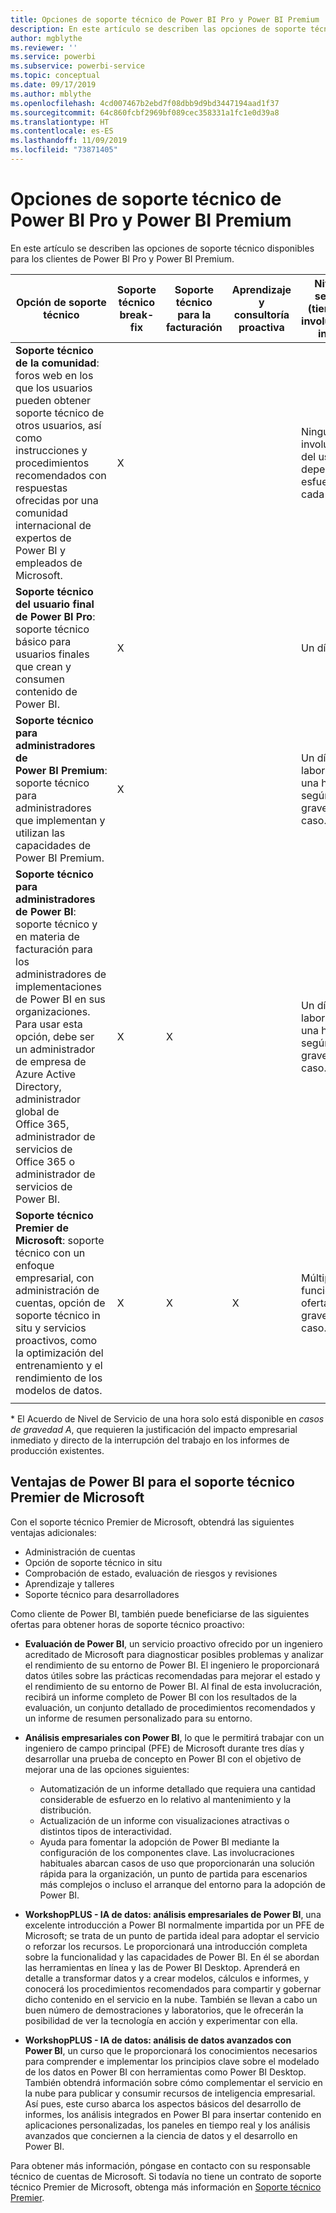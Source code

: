```yaml
---
title: Opciones de soporte técnico de Power BI Pro y Power BI Premium
description: En este artículo se describen las opciones de soporte técnico disponibles para los clientes de Power BI Pro y Power BI Premium.
author: mgblythe
ms.reviewer: ''
ms.service: powerbi
ms.subservice: powerbi-service
ms.topic: conceptual
ms.date: 09/17/2019
ms.author: mblythe
ms.openlocfilehash: 4cd007467b2ebd7f08dbb9d9bd3447194aad1f37
ms.sourcegitcommit: 64c860fcbf2969bf089cec358331a1fc1e0d39a8
ms.translationtype: HT
ms.contentlocale: es-ES
ms.lasthandoff: 11/09/2019
ms.locfileid: "73871405"
---
```

# <a name="power-bi-pro-and-power-bi-premium-support-options"></a>Opciones de soporte técnico de Power BI Pro y Power BI Premium

En este artículo se describen las opciones de soporte técnico disponibles para los clientes de Power BI Pro y Power BI Premium.

| **Opción de soporte técnico** | **Soporte técnico break-fix** | **Soporte técnico para la facturación** | **Aprendizaje y consultoría proactiva** | **Nivel de servicio <br>(tiempo de involucración inicial)** | **Canal de soporte técnico** |
| --- | --- | --- | --- | --- | --- |
| **Soporte técnico de la comunidad**: foros web en los que los usuarios pueden obtener soporte técnico de otros usuarios, así como instrucciones y procedimientos recomendados con respuestas ofrecidas por una comunidad internacional de expertos de Power BI y empleados de Microsoft. | X |   |   | Ninguno; la involucración del usuario depende del esfuerzo de cada uno. | [Comunidad de Power BI](https://community.powerbi.com) |
| **Soporte técnico del usuario final de Power BI Pro**: soporte técnico básico para usuarios finales que crean y consumen contenido de Power BI. | X |   |   | Un día hábil. | [Sitio de soporte técnico de Power BI](https://support.powerbi.com)  |
| **Soporte técnico para administradores de Power BI Premium**: soporte técnico para administradores que implementan y utilizan las capacidades de Power BI Premium. | X |   |   | Un día laborable o una hora, según la gravedad del caso.\* | [Sitio de soporte técnico de Power BI](https://support.powerbi.com)<br>O<br>[Centro de administración de Microsoft 365](https://portal.office.com/adminportal)<br>O<br> Teléfono |
| **Soporte técnico para administradores de Power BI**: soporte técnico y en materia de facturación para los administradores de implementaciones de Power BI en sus organizaciones.  Para usar esta opción, debe ser un administrador de empresa de Azure Active Directory, administrador global de Office 365, administrador de servicios de Office 365 o administrador de servicios de Power BI. | X | X |   | Un día laborable o una hora, según la gravedad del caso.\* | [Centro de administración de Microsoft 365](https://portal.office.com/adminportal)<br>O<br> Teléfono |
| **Soporte técnico Premier de Microsoft**: soporte técnico con un enfoque empresarial, con administración de cuentas, opción de soporte técnico in situ y servicios proactivos, como la optimización del entrenamiento y el rendimiento de los modelos de datos. | X | X | X | Múltiples, en función de la oferta y la gravedad del caso.\* | Responsable técnico de cuentas <br>O<br> [Centro de administración de Microsoft 365](https://portal.office.com/adminportal) |
| | | | | | |

\* El Acuerdo de Nivel de Servicio de una hora solo está disponible en _casos de gravedad A_, que requieren la justificación del impacto empresarial inmediato y directo de la interrupción del trabajo en los informes de producción existentes.

## <a name="power-bi-benefits-for-microsoft-premier-support"></a>Ventajas de Power BI para el soporte técnico Premier de Microsoft

Con el soporte técnico Premier de Microsoft, obtendrá las siguientes ventajas adicionales:

- Administración de cuentas
- Opción de soporte técnico in situ
- Comprobación de estado, evaluación de riesgos y revisiones
- Aprendizaje y talleres
- Soporte técnico para desarrolladores

Como cliente de Power BI, también puede beneficiarse de las siguientes ofertas para obtener horas de soporte técnico proactivo:

 - **Evaluación de Power BI**, un servicio proactivo ofrecido por un ingeniero acreditado de Microsoft para diagnosticar posibles problemas y analizar el rendimiento de su entorno de Power BI. El ingeniero le proporcionará datos útiles sobre las prácticas recomendadas para mejorar el estado y el rendimiento de su entorno de Power BI. Al final de esta involucración, recibirá un informe completo de Power BI con los resultados de la evaluación, un conjunto detallado de procedimientos recomendados y un informe de resumen personalizado para su entorno.

 - **Análisis empresariales con Power BI**, lo que le permitirá trabajar con un ingeniero de campo principal (PFE) de Microsoft durante tres días y desarrollar una prueba de concepto en Power BI con el objetivo de mejorar una de las opciones siguientes:
    - Automatización de un informe detallado que requiera una cantidad considerable de esfuerzo en lo relativo al mantenimiento y la distribución.
    - Actualización de un informe con visualizaciones atractivas o distintos tipos de interactividad. 
    - Ayuda para fomentar la adopción de Power BI mediante la configuración de los componentes clave. Las involucraciones habituales abarcan casos de uso que proporcionarán una solución rápida para la organización, un punto de partida para escenarios más complejos o incluso el arranque del entorno para la adopción de Power BI.

  - **WorkshopPLUS - IA de datos: análisis empresariales de Power BI**, una excelente introducción a Power BI normalmente impartida por un PFE de Microsoft; se trata de un punto de partida ideal para adoptar el servicio o reforzar los recursos.
Le proporcionará una introducción completa sobre la funcionalidad y las capacidades de Power BI. En él se abordan las herramientas en línea y las de Power BI Desktop. Aprenderá en detalle a transformar datos y a crear modelos, cálculos e informes, y conocerá los procedimientos recomendados para compartir y gobernar dicho contenido en el servicio en la nube. También se llevan a cabo un buen número de demostraciones y laboratorios, que le ofrecerán la posibilidad de ver la tecnología en acción y experimentar con ella.

  - **WorkshopPLUS - IA de datos: análisis de datos avanzados con Power BI**, un curso que le proporcionará los conocimientos necesarios para comprender e implementar los principios clave sobre el modelado de los datos en Power BI con herramientas como Power BI Desktop. También obtendrá información sobre cómo complementar el servicio en la nube para publicar y consumir recursos de inteligencia empresarial. Así pues, este curso abarca los aspectos básicos del desarrollo de informes, los análisis integrados en Power BI para insertar contenido en aplicaciones personalizadas, los paneles en tiempo real y los análisis avanzados que conciernen a la ciencia de datos y el desarrollo en Power BI.

Para obtener más información, póngase en contacto con su responsable técnico de cuentas de Microsoft. Si todavía no tiene un contrato de soporte técnico Premier de Microsoft, obtenga más información en [Soporte técnico Premier](https://support.microsoft.com/premier).

